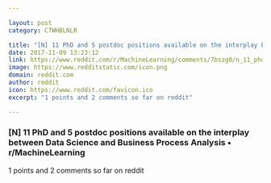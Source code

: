 ```yaml
---

layout: post
category: C7WHBLNLR

title: "[N] 11 PhD and 5 postdoc positions available on the interplay between Data Science and Business Process Analysis • r/MachineLearning"
date: 2017-11-09 13:23:12
link: https://www.reddit.com/r/MachineLearning/comments/7bszg0/n_11_phd_and_5_postdoc_positions_available_on_the/
image: https://www.redditstatic.com/icon.png
domain: reddit.com
author: reddit
icon: https://www.reddit.com/favicon.ico
excerpt: "1 points and 2 comments so far on reddit"

---
```


### [N] 11 PhD and 5 postdoc positions available on the interplay between Data Science and Business Process Analysis • r/MachineLearning

1 points and 2 comments so far on reddit